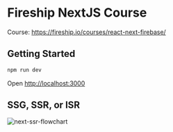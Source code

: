 # Fireship NextJS Course

Course: https://fireship.io/courses/react-next-firebase/

## Getting Started

```bash
npm run dev
```

Open [http://localhost:3000](http://localhost:3000)

## SSG, SSR, or ISR

![next-ssr-flowchart](https://user-images.githubusercontent.com/504505/144732601-3f7e78f2-ebab-4f19-b5b1-d9db7d377cd0.png)
